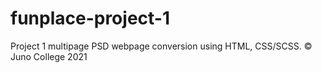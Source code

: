 # funplace-project-1

Project 1 multipage PSD webpage conversion using HTML, CSS/SCSS. © Juno College 2021
